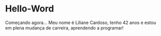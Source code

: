 # Hello-Word
Começando agora...
Meu nome é Liliane Cardoso, tenho 42 anos e estou em plena  mudança de carreira, aprendendo  a programar!

